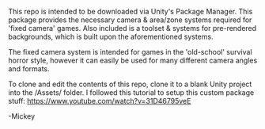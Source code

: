 This repo is intended to be downloaded via Unity's Package Manager.
This package provides the necessary camera & area/zone systems required for 'fixed camera' games.
Also included is a toolset & systems for pre-rendered backgrounds, which is built upon the aforementioned systems.

The fixed camera system is intended for games in the 'old-school' survival horror style, however it can easily be used for many different camera angles and formats.

To clone and edit the contents of this repo, clone it to a blank Unity project into the /Assets/ folder.
I followed this tutorial to setup this custom package stuff: https://www.youtube.com/watch?v=31D46795veE

-Mickey
